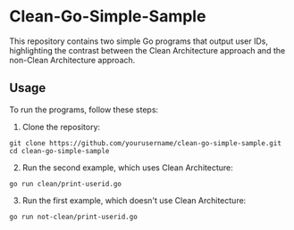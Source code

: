 # Clean-Go-Simple-Sample
This repository contains two simple Go programs that output user IDs, highlighting the contrast between the Clean Architecture approach and the non-Clean Architecture approach.

## Usage

To run the programs, follow these steps:

1. Clone the repository:
```
git clone https://github.com/yourusername/clean-go-simple-sample.git
cd clean-go-simple-sample
```

2. Run the second example, which uses Clean Architecture:
```
go run clean/print-userid.go 
```

3. Run the first example, which doesn't use Clean Architecture:
```
go run not-clean/print-userid.go 
```
